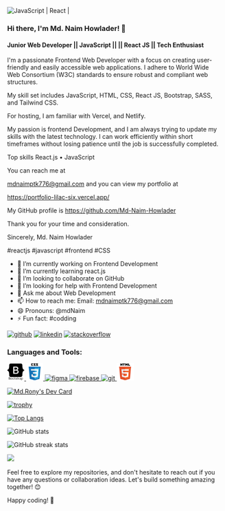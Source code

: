 ![JavaScript | React |](https://i.ibb.co/Jxj9jM7/linkedin-banner-1.jpg)

### Hi there, I'm Md. Naim Howlader! 👋

#### Junior Web Developer || JavaScript || || React JS || Tech Enthusiast
<p>
I'm a passionate Frontend Web Developer with a focus on creating user-friendly and easily accessible web applications. I adhere to World Wide Web Consortium (W3C) standards to ensure robust and compliant web structures.
</p>

My skill set includes JavaScript, HTML, CSS,  React JS,  Bootstrap, SASS, and Tailwind CSS.


For hosting, I am familiar with  Vercel, and Netlify.

My passion is frontend Development, and I am always trying to update my skills with the latest technology. I can work efficiently within short timeframes without losing patience until the job is successfully completed.

Top skills
React.js • JavaScript

You can reach me at 

mdnaimptk776@gmail.com
and you can view my portfolio at 

https://portfolio-lilac-six.vercel.app/

My GitHub profile is https://github.com/Md-Naim-Howlader

Thank you for your time and consideration.

Sincerely,
Md. Naim Howlader

#reactjs #javascript #frontend #CSS

- 🔭 I’m currently working on Frontend Development 
- 🌱 I’m currently learning react.js
- 👯 I’m looking to collaborate on GitHub 
- 🤔 I’m looking for help with Frontend Development 
- 💬 Ask me about Web Development 
- 📫 How to reach me: Email: mdnaimptk776@gmail.com
- 😄 Pronouns: @mdNaim
- ⚡ Fun fact: #codding 


[<img src='https://cdn.jsdelivr.net/npm/simple-icons@3.0.1/icons/github.svg' alt='github' height='40'>](https://github.com/Md-Naim-Howlader)  [<img src='https://cdn.jsdelivr.net/npm/simple-icons@3.0.1/icons/linkedin.svg' alt='linkedin' height='40'>](https://www.linkedin.com/in/md-naim-howlader/)   [<img src='https://cdn.jsdelivr.net/npm/simple-icons@3.0.1/icons/stackoverflow.svg' alt='stackoverflow' height='40'>](https://stackoverflow.com/users/23251041/md-naim-howlader)  

<h3 align="left">Languages and Tools:</h3>
<p align="left"> <a href="https://getbootstrap.com" target="_blank" rel="noreferrer"> <img src="https://raw.githubusercontent.com/devicons/devicon/master/icons/bootstrap/bootstrap-plain-wordmark.svg" alt="bootstrap" width="40" height="40"/> </a> <a href="https://www.w3schools.com/css/" target="_blank" rel="noreferrer"> <img src="https://raw.githubusercontent.com/devicons/devicon/master/icons/css3/css3-original-wordmark.svg" alt="css3" width="40" height="40"/> </a>  <a href="https://www.figma.com/" target="_blank" rel="noreferrer"> <img src="https://www.vectorlogo.zone/logos/figma/figma-icon.svg" alt="figma" width="40" height="40"/> </a> <a href="https://firebase.google.com/" target="_blank" rel="noreferrer"> <img src="https://www.vectorlogo.zone/logos/firebase/firebase-icon.svg" alt="firebase" width="40" height="40"/> </a> <a href="https://git-scm.com/" target="_blank" rel="noreferrer"> <img src="https://www.vectorlogo.zone/logos/git-scm/git-scm-icon.svg" alt="git" width="40" height="40"/> </a>  <a href="https://www.w3.org/html/" target="_blank" rel="noreferrer"> <img src="https://raw.githubusercontent.com/devicons/devicon/master/icons/html5/html5-original-wordmark.svg" alt="html5" width="40" height="40"/> </a> 


<a href="https://app.daily.dev/mdrony"><img src="https://api.daily.dev/devcards/8d2d4384208f4f06a85e1b62e531b21f.png?r=p0m" width="400" alt="Md.Rony's Dev Card"/></a>

[![trophy](https://github-profile-trophy.vercel.app/?username=Md-RonyAhmed)](https://github.com/ryo-ma/github-profile-trophy)

[![Top Langs](https://github-readme-stats.vercel.app/api/top-langs/?username=Md-RonyAhmed)](https://github.com/anuraghazra/github-readme-stats)

![GitHub stats](https://github-readme-stats.vercel.app/api?username=Md-RonyAhmed&show_icons=true&count_private=true)  

![GitHub streak stats](https://github-readme-streak-stats.herokuapp.com/?user=Md-RonyAhmed)

![](https://komarev.com/ghpvc/?username=Md-RonyAhmed&color=green)


Feel free to explore my repositories, and don't hesitate to reach out if you have any questions or collaboration ideas. Let's build something amazing together! 😊



Happy coding! 🚀
